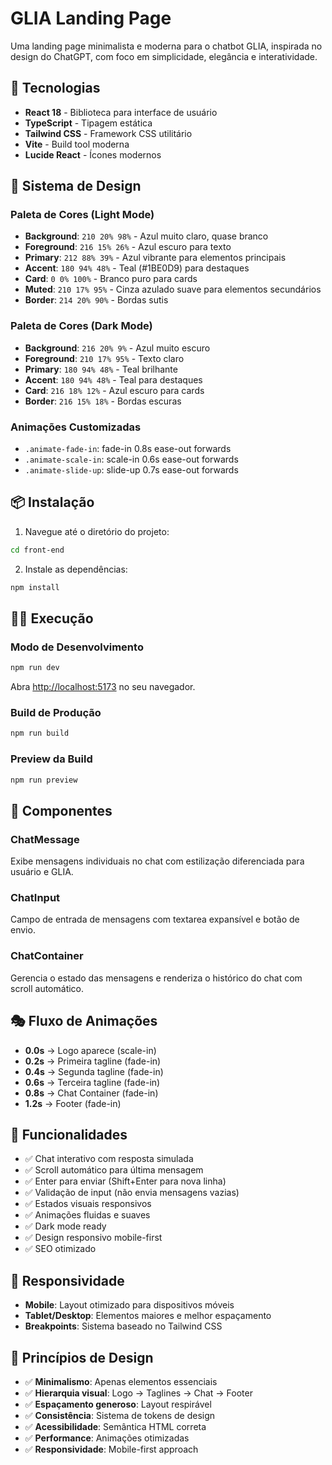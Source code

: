 # GLIA Landing Page

Uma landing page minimalista e moderna para o chatbot GLIA, inspirada no design do ChatGPT, com foco em simplicidade, elegância e interatividade.

## 🚀 Tecnologias

- **React 18** - Biblioteca para interface de usuário
- **TypeScript** - Tipagem estática
- **Tailwind CSS** - Framework CSS utilitário
- **Vite** - Build tool moderna
- **Lucide React** - Ícones modernos

## 🎨 Sistema de Design

### Paleta de Cores (Light Mode)
- **Background**: `210 20% 98%` - Azul muito claro, quase branco
- **Foreground**: `216 15% 26%` - Azul escuro para texto
- **Primary**: `212 88% 39%` - Azul vibrante para elementos principais
- **Accent**: `180 94% 48%` - Teal (#1BE0D9) para destaques
- **Card**: `0 0% 100%` - Branco puro para cards
- **Muted**: `210 17% 95%` - Cinza azulado suave para elementos secundários
- **Border**: `214 20% 90%` - Bordas sutis

### Paleta de Cores (Dark Mode)
- **Background**: `216 20% 9%` - Azul muito escuro
- **Foreground**: `210 17% 95%` - Texto claro
- **Primary**: `180 94% 48%` - Teal brilhante
- **Accent**: `180 94% 48%` - Teal para destaques
- **Card**: `216 18% 12%` - Azul escuro para cards
- **Border**: `216 15% 18%` - Bordas escuras

### Animações Customizadas
- `.animate-fade-in`: fade-in 0.8s ease-out forwards
- `.animate-scale-in`: scale-in 0.6s ease-out forwards
- `.animate-slide-up`: slide-up 0.7s ease-out forwards

## 📦 Instalação

1. Navegue até o diretório do projeto:
```bash
cd front-end
```

2. Instale as dependências:
```bash
npm install
```

## 🏃‍♂️ Execução

### Modo de Desenvolvimento
```bash
npm run dev
```
Abra [http://localhost:5173](http://localhost:5173) no seu navegador.

### Build de Produção
```bash
npm run build
```

### Preview da Build
```bash
npm run preview
```

## 🧩 Componentes

### ChatMessage
Exibe mensagens individuais no chat com estilização diferenciada para usuário e GLIA.

### ChatInput
Campo de entrada de mensagens com textarea expansível e botão de envio.

### ChatContainer
Gerencia o estado das mensagens e renderiza o histórico do chat com scroll automático.

## 🎭 Fluxo de Animações

- **0.0s** → Logo aparece (scale-in)
- **0.2s** → Primeira tagline (fade-in)
- **0.4s** → Segunda tagline (fade-in)
- **0.6s** → Terceira tagline (fade-in)
- **0.8s** → Chat Container (fade-in)
- **1.2s** → Footer (fade-in)

## 🚀 Funcionalidades

- ✅ Chat interativo com resposta simulada
- ✅ Scroll automático para última mensagem
- ✅ Enter para enviar (Shift+Enter para nova linha)
- ✅ Validação de input (não envia mensagens vazias)
- ✅ Estados visuais responsivos
- ✅ Animações fluidas e suaves
- ✅ Dark mode ready
- ✅ Design responsivo mobile-first
- ✅ SEO otimizado

## 📱 Responsividade

- **Mobile**: Layout otimizado para dispositivos móveis
- **Tablet/Desktop**: Elementos maiores e melhor espaçamento
- **Breakpoints**: Sistema baseado no Tailwind CSS

## 🎯 Princípios de Design

- ✅ **Minimalismo**: Apenas elementos essenciais
- ✅ **Hierarquia visual**: Logo → Taglines → Chat → Footer
- ✅ **Espaçamento generoso**: Layout respirável
- ✅ **Consistência**: Sistema de tokens de design
- ✅ **Acessibilidade**: Semântica HTML correta
- ✅ **Performance**: Animações otimizadas
- ✅ **Responsividade**: Mobile-first approach
